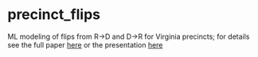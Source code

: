# precinct_flips
ML modeling of flips from R->D and D->R for Virginia precincts; for details see the full paper [here](https://github.com/Charlie-Kramer/precinct_flips/blob/main/flipping_districts.pdf) or the presentation [here](https://github.com/Charlie-Kramer/precinct_flips/blob/main/ISYE7406%20presentation.pdf)

